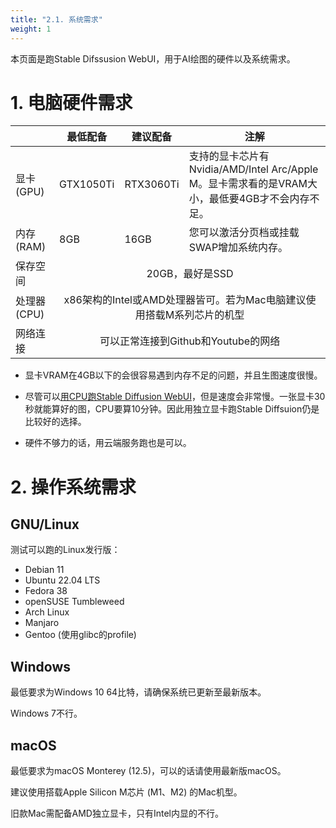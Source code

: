 ```yaml
---
title: "2.1. 系统需求"
weight: 1
---
```


本页面是跑Stable Difssusion WebUI，用于AI绘图的硬件以及系统需求。


# 1. 电脑硬件需求

<table>
<thead>
  <tr>
    <th></th>
    <th>最低配备</th>
    <th>建议配备</th>
    <th>注解</th>
  </tr>
</thead>
<tbody>
  <tr>
    <td>显卡(GPU)</td>
    <td>GTX1050Ti</td>
    <td>RTX3060Ti</td>
    <td>支持的显卡芯片有Nvidia/AMD/Intel Arc/Apple M。显卡需求看的是VRAM大小，最低要4GB才不会内存不足。</td>
  </tr>
  <tr>
    <td>内存(RAM)</td>
    <td>8GB</td>
    <td>16GB</td>
    <td>您可以激活分页档或挂载SWAP增加系统内存。</td>
  </tr>
  <tr>
    <td>保存空间</td>
    <td colspan="3" style="text-align: center">20GB，最好是SSD</td>
  </tr>
  <tr>
    <td>处理器(CPU)</td>
    <td colspan="3" style="text-align: center">x86架构的Intel或AMD处理器皆可。若为Mac电脑建议使用搭载M系列芯片的机型</td>
  </tr>
  <tr>
    <td>网络连接</td>
    <td colspan="3" style="text-align: center">可以正常连接到Github和Youtube的网络</td>
  </tr>
</tbody>
</table>

- 显卡VRAM在4GB以下的会很容易遇到内存不足的问题，并且生图速度很慢。

- 尽管可以[用CPU跑Stable Diffusion WebUI](https://ivonblog.com/posts/stable-diffusion-running-on-cpu/)，但是速度会非常慢。一张显卡30秒就能算好的图，CPU要算10分钟。因此用独立显卡跑Stable Diffsuion仍是比较好的选择。

- 硬件不够力的话，用云端服务跑也是可以。


# 2. 操作系统需求

## GNU/Linux

测试可以跑的Linux发行版：

- Debian 11
- Ubuntu 22.04 LTS
- Fedora 38
- openSUSE Tumbleweed
- Arch Linux
- Manjaro
- Gentoo (使用glibc的profile)


## Windows

最低要求为Windows 10 64比特，请确保系统已更新至最新版本。

Windows 7不行。


## macOS

最低要求为macOS Monterey (12.5)，可以的话请使用最新版macOS。

建议使用搭载Apple Silicon M芯片 (M1、M2) 的Mac机型。

旧款Mac需配备AMD独立显卡，只有Intel内显的不行。
